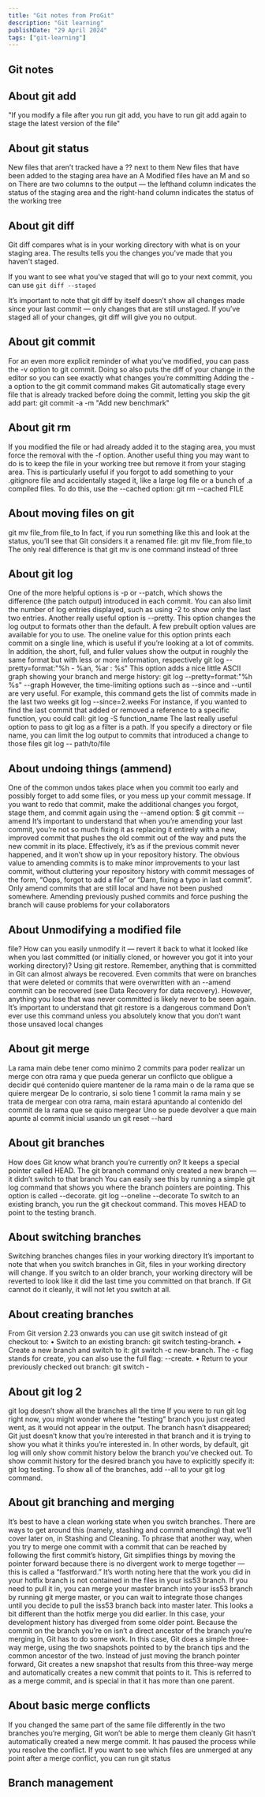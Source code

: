 ```yaml
---
title: "Git notes from ProGit"
description: "Git learning"
publishDate: "29 April 2024"
tags: ["git-learning"]
---
```


## Git notes
## About git add
"If you modify a file after you run git add, you have to run git add again to stage the
latest version of the file"
## About git status
New files that aren’t tracked have a ?? next to them
New files that have been added to the staging area have an A
Modified files have an M and so on
There are two columns to the output — the lefthand column indicates the status
of the staging area and the right-hand column indicates the status
of the working tree
## About git diff
Git diff compares what is in your working directory with what is on your staging area.
The results tells you the changes you've made that you haven't staged.

If you want to see what you've staged that will go to your next commit, you can use ```git
diff --staged```

It’s important to note that git diff by itself doesn’t show all changes made since your last
commit — only changes that are still unstaged. If you’ve staged all of your changes, git diff will
give you no output.
## About git commit
For an even more explicit reminder of what you’ve modified, you can pass the -v
option to git commit. Doing so also puts the diff of your change in the editor so you
can see exactly what changes you’re committing
Adding the -a option to the git commit command makes
Git automatically stage every file that is already tracked before doing the commit, letting you skip
the git add part: git commit -a -m "Add new benchmark"
## About git rm
If you modified the file or
had already added it to the staging area, you must force the removal with the -f option.
Another useful thing you may want to do is to keep the file in your working tree but remove it from
your staging area. This is particularly useful if you forgot to add something to your .gitignore
file and accidentally staged it, like a large log file or a bunch of .a compiled files. To do this, use the
--cached option: git rm --cached FILE
## About moving files on git
git mv file_from file_to
In fact, if you run something like this and look at the status, you’ll see that Git
considers it a renamed file: git mv file_from file_to
The only real difference is that git mv is one command instead of three
## About git log
One of the more helpful options is -p or --patch, which shows the difference (the patch output)
introduced in each commit. You can also limit the number of log entries displayed, such as using -2
to show only the last two entries.
Another really useful option is --pretty. This option changes the log output to formats other than
the default. A few prebuilt option values are available for you to use. The oneline value for this
option prints each commit on a single line, which is useful if you’re looking at a lot of commits. In
addition, the short, full, and fuller values show the output in roughly the same format but with
less or more information, respectively
git log --pretty=format:"%h - %an, %ar : %s"
This option adds a nice little ASCII graph showing your branch and merge history:
git log --pretty=format:"%h %s" --graph
However, the time-limiting options such as --since and --until are very useful. For example, this
command gets the list of commits made in the last two weeks
git log --since=2.weeks
For instance, if you wanted to find the last commit that added or removed a reference to a
specific function, you could call: git log -S function_name
The last really useful option to pass to git log as a filter is a path. If you specify a directory or file
name, you can limit the log output to commits that introduced a change to those files
git log -- path/to/file
## About undoing things (ammend)
One of the common undos takes place when you commit too early and possibly forget to add some
files, or you mess up your commit message. If you want to redo that commit, make the additional
changes you forgot, stage them, and commit again using the --amend option: $ git commit --amend
It’s important to understand that when you’re amending your last commit, you’re
not so much fixing it as replacing it entirely with a new, improved commit that
pushes the old commit out of the way and puts the new commit in its place.
Effectively, it’s as if the previous commit never happened, and it won’t show up in
your repository history.
The obvious value to amending commits is to make minor improvements to your
last commit, without cluttering your repository history with commit messages of
the form, “Oops, forgot to add a file” or “Darn, fixing a typo in last commit”.
Only amend commits that are still local and have not been pushed somewhere.
Amending previously pushed commits and force pushing the branch will cause
problems for your collaborators
## About Unmodifying a modified file
file? How can
you easily unmodify it — revert it back to what it looked like when you last committed (or initially
cloned, or however you got it into your working directory)?
Using git restore.
Remember, anything that is committed in Git can almost always be recovered. Even commits that
were on branches that were deleted or commits that were overwritten with an --amend commit can
be recovered (see Data Recovery for data recovery). However, anything you lose that was never
committed is likely never to be seen again.
It’s important to understand that git restore <file> is a dangerous command
Don’t ever use this command unless you
absolutely know that you don’t want those unsaved local changes
## About git merge
La rama main debe tener como minimo 2 commits para poder realizar un merge
con otra rama y que pueda generar un conflicto que obligue a decidir
qué contenido quiere mantener de la rama main o de la rama que se quiere mergear
De lo contrario, si solo tiene 1 commit la rama main y se trata de mergear
con otra rama, main estará apuntando al contenido del commit de la rama que se quiso mergear
Uno se puede devolver a que main apunte al commit inicial usando un git reset --hard
## About git branches
How does Git know what branch you’re currently on? It keeps a special pointer called HEAD.
The git branch command only created a new branch — it didn’t switch to that branch
You can easily see this by running a simple git log command that shows you where the branch
pointers are pointing. This option is called --decorate. git log --oneline --decorate
To switch to an existing branch, you run the git checkout command. This moves HEAD to point to the testing branch.
## About switching branches
Switching branches changes files in your working directory
It’s important to note that when you switch branches in Git, files in your working
directory will change. If you switch to an older branch, your working directory
will be reverted to look like it did the last time you committed on that branch. If Git
cannot do it cleanly, it will not let you switch at all.
## About creating branches
From Git version 2.23 onwards you can use git switch instead of git checkout to:
• Switch to an existing branch: git switch testing-branch.
• Create a new branch and switch to it: git switch -c new-branch. The -c flag
stands for create, you can also use the full flag: --create.
• Return to your previously checked out branch: git switch -
## About git log 2
git log doesn’t show all the branches all the time
If you were to run git log right now, you might wonder where the "testing"
branch you just created went, as it would not appear in the output.
The branch hasn’t disappeared; Git just doesn’t know that you’re interested in that
branch and it is trying to show you what it thinks you’re interested in. In other
words, by default, git log will only show commit history below the branch you’ve
checked out.
To show commit history for the desired branch you have to explicitly specify it: git
log testing. To show all of the branches, add --all to your git log command.
## About git branching and merging
It’s best to have a clean working state when you switch branches.
There are ways to get around this (namely, stashing and commit amending) that we’ll cover later on, in Stashing and Cleaning.
To phrase that another way, when you try to merge one commit with a commit
that can be reached by following the first commit’s history, Git simplifies things by moving the
pointer forward because there is no divergent work to merge together — this is called a “fastforward.”
It’s worth noting here that the work you did in your hotfix branch is not contained in the files in
your iss53 branch. If you need to pull it in, you can merge your master branch into your iss53
branch by running git merge master, or you can wait to integrate those changes until you decide to
pull the iss53 branch back into master later.
This looks a bit different than the hotfix merge you did earlier. In this case, your development
history has diverged from some older point. Because the commit on the branch you’re on isn’t a
direct ancestor of the branch you’re merging in, Git has to do some work. In this case, Git does a
simple three-way merge, using the two snapshots pointed to by the branch tips and the common
ancestor of the two.
Instead of just moving the branch pointer forward, Git creates a new snapshot that results from this
three-way merge and automatically creates a new commit that points to it. This is referred to as a
merge commit, and is special in that it has more than one parent.
## About basic merge conflicts
If you changed the same part of the same file
differently in the two branches you’re merging, Git won’t be able to merge them cleanly
Git hasn’t automatically created a new merge commit. It has paused the process while you resolve
the conflict. If you want to see which files are unmerged at any point after a merge conflict, you can
run git status
## Branch management
